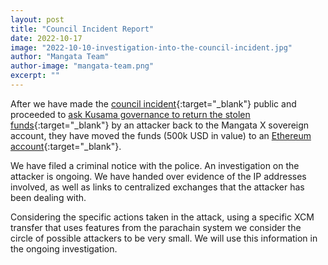 ```yaml
---
layout: post
title: "Council Incident Report"
date: 2022-10-17
image: "2022-10-10-investigation-into-the-council-incident.jpg"
author: "Mangata Team"
author-image: "mangata-team.png"
excerpt: ""
---
```


After we have made the [council incident](https://blog.mangata.finance/blog/2022-10-08-council-incident-report/){:target="\_blank"} public and proceeded to [ask Kusama governance to return the stolen funds](https://kusama.polkassembly.io/referendum/237){:target="\_blank"} by an attacker back to the Mangata X sovereign account, they have moved the funds (500k USD in value) to an [Ethereum account](http://0x1F2fBA6ec21142cAa05fAa2F8EcA514005B77527){:target="\_blank"}.

We have filed a criminal notice with the police. An investigation on the attacker is ongoing. We have handed over evidence of the IP addresses involved, as well as links to centralized exchanges that the attacker has been dealing with.

Considering the specific actions taken in the attack, using a specific XCM transfer that uses features from the parachain system we consider the circle of possible attackers to be very small. We will use this information in the ongoing investigation.